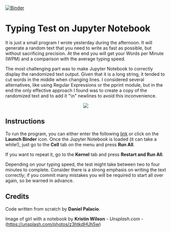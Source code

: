 [![Binder](https://mybinder.org/badge_logo.svg)](https://mybinder.org/v2/gh/palaciodaniel/typing_test_on_jupyter_notebook/main?filepath=https%3A%2F%2Fgithub.com%2Fpalaciodaniel%2Ftyping_test_on_jupyter_notebook%2Fblob%2Fmain%2Ftyping_test_on_jupyter.ipynb)
# Typing Test on Jupyter Notebook

It is just a small program I wrote yesterday during the afternoon. It will generate a random text that you need to write as fast as possible, but without sacrificing precision. At the end you will get your Words per Minute (WPM) and a comparison with the average typing speed.

The most challenging part was to make Jupyter Notebook to correctly display the randomized text output. Given that it is a long string, it tended to cut words in the middle when changing lines. I considered several alternatives, like using Regular Expressions or the pprint module, but in the end the only effective approach I found was to create a copy of the randomized text and to add it "\n" newlines to avoid this inconvenience.

<p align="center"> 
<img src="https://images.unsplash.com/photo-1586227740560-8cf2732c1531?ixlib=rb-1.2.1&auto=format&fit=crop&w=828&q=80">
</p>

## Instructions

To run the program, you can either enter the following [link](https://mybinder.org/v2/gh/palaciodaniel/typing_test_on_jupyter_notebook/main?filepath=https%3A%2F%2Fgithub.com%2Fpalaciodaniel%2Ftyping_test_on_jupyter_notebook%2Fblob%2Fmain%2Ftyping_test_on_jupyter.ipynb) or click on the **Launch Binder** icon. Once the Jupyter Notebook is loaded (it can take a while!), just go to the **Cell** tab on the menu and press **Run All**.

If you want to repeat it, go to the **Kernel** tab and press **Restart and Run All**.

Depending on your typing speed, the test might take between two to four minutes to complete. Consider there is a strong emphasis on writing the text correctly; if you commit many mistakes you will be required to start all over again, so be warned in advance.

## Credits

Code written from scratch by **Daniel Palacio**.

Image of girl with a notebook by **Kristin Wilson** - *Unsplash.com* - (https://unsplash.com/photos/z3htkdHUh5w)
